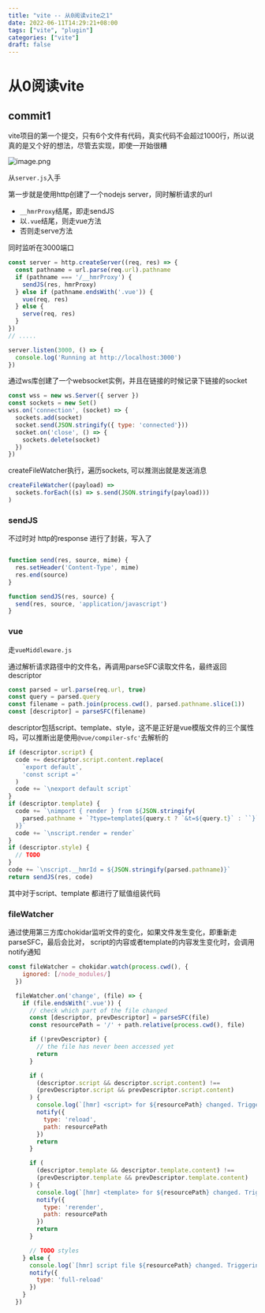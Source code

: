 ```yaml
---
title: "vite -- 从0阅读vite之1"
date: 2022-06-11T14:29:21+08:00
tags: ["vite", "plugin"]
categories: ["vite"]
draft: false
---
```




# 从0阅读vite





## commit1



vite项目的第一个提交，只有6个文件有代码，真实代码不会超过1000行，所以说真的是又个好的想法，尽管去实现，即使一开始很糟

![image.png](https://p1-juejin.byteimg.com/tos-cn-i-k3u1fbpfcp/6a7c519821d4414ea3f480ba4388f8ff~tplv-k3u1fbpfcp-watermark.image?)



从`server.js`入手



第一步就是使用http创建了一个nodejs server，同时解析请求的url

- `__hmrProxy`结尾，即走sendJS
- 以`.vue`结尾，则走vue方法
- 否则走serve方法



同时监听在3000端口

```js
const server = http.createServer((req, res) => {
  const pathname = url.parse(req.url).pathname
  if (pathname === '/__hmrProxy') {
    sendJS(res, hmrProxy)
  } else if (pathname.endsWith('.vue')) {
    vue(req, res)
  } else {
    serve(req, res)
  }
})
// .....

server.listen(3000, () => {
  console.log('Running at http://localhost:3000')
})
```



通过ws库创建了一个websocket实例，并且在链接的时候记录下链接的socket

```js
const wss = new ws.Server({ server })
const sockets = new Set()
wss.on('connection', (socket) => {
  sockets.add(socket)
  socket.send(JSON.stringify({ type: 'connected'}))
  socket.on('close', () => {
    sockets.delete(socket)
  })
})
```

createFileWatcher执行，遍历sockets, 可以推测出就是发送消息

```js
createFileWatcher((payload) =>
  sockets.forEach((s) => s.send(JSON.stringify(payload)))
)
```





### sendJS

不过时对 http的response 进行了封装，写入了

```js

function send(res, source, mime) {
  res.setHeader('Content-Type', mime)
  res.end(source)
}

function sendJS(res, source) {
  send(res, source, 'application/javascript')
}

```



### vue



走`vueMiddleware.js`



通过解析请求路径中的文件名，再调用parseSFC读取文件名，最终返回descriptor

```js
const parsed = url.parse(req.url, true)
const query = parsed.query
const filename = path.join(process.cwd(), parsed.pathname.slice(1))
const [descriptor] = parseSFC(filename)
```



descriptor包括script、template、style，这不是正好是vue模版文件的三个属性吗，可以推断出是使用`@vue/compiler-sfc'`去解析的

```js
if (descriptor.script) {
  code += descriptor.script.content.replace(
    `export default`,
    'const script ='
  )
  code += `\nexport default script`
}
if (descriptor.template) {
  code += `\nimport { render } from ${JSON.stringify(
    parsed.pathname + `?type=template${query.t ? `&t=${query.t}` : ``}`
  )}`
  code += `\nscript.render = render`
}
if (descriptor.style) {
  // TODO
}
code += `\nscript.__hmrId = ${JSON.stringify(parsed.pathname)}`
return sendJS(res, code)
```



其中对于script、template 都进行了赋值组装代码



### fileWatcher



通过使用第三方库chokidar监听文件的变化，如果文件发生变化，即重新走parseSFC，最后会比对， script的内容或者template的内容发生变化时，会调用notify通知

```js
const fileWatcher = chokidar.watch(process.cwd(), {
    ignored: [/node_modules/]
  })

  fileWatcher.on('change', (file) => {
    if (file.endsWith('.vue')) {
      // check which part of the file changed
      const [descriptor, prevDescriptor] = parseSFC(file)
      const resourcePath = '/' + path.relative(process.cwd(), file)

      if (!prevDescriptor) {
        // the file has never been accessed yet
        return
      }

      if (
        (descriptor.script && descriptor.script.content) !==
        (prevDescriptor.script && prevDescriptor.script.content)
      ) {
        console.log(`[hmr] <script> for ${resourcePath} changed. Triggering component reload.`)
        notify({
          type: 'reload',
          path: resourcePath
        })
        return
      }

      if (
        (descriptor.template && descriptor.template.content) !==
        (prevDescriptor.template && prevDescriptor.template.content)
      ) {
        console.log(`[hmr] <template> for ${resourcePath} changed. Triggering component re-render.`)
        notify({
          type: 'rerender',
          path: resourcePath
        })
        return
      }

      // TODO styles
    } else {
      console.log(`[hmr] script file ${resourcePath} changed. Triggering full page reload.`)
      notify({
        type: 'full-reload'
      })
    }
  })
```

